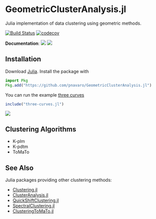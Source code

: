 # GeometricClusterAnalysis.jl

Julia implementation of data clustering using geometric methods.

[![Build Status](https://github.com/pnavaro/GeometricClusterAnalysis.jl/workflows/CI/badge.svg)](https://github.com/pnavaro/GeometricClusterAnalysis.jl/actions?query=workflow%3ACI+branch%3Amaster)
[![codecov](https://codecov.io/gh/pnavaro/GeometricClusterAnalysis.jl/branch/master/graph/badge.svg)](https://codecov.io/gh/pnavaro/GeometricClusterAnalysis.jl)

**Documentation**: [![][docs-stable-img]][docs-stable-url] [![][docs-latest-img]][docs-latest-url]

## Installation

Download [Julia](https://julialang.org/downloads/). Install the package with

```julia
import Pkg
Pkg.add("https://github.com/pnavaro/GeometricClusterAnalysis.jl")
```

You can run the example [three curves](https://github.com/pnavaro/GeometricClusterAnalysis.jl/examples/)

```julia
include("three-curves.jl")
```

![](https://pnavaro.github.io/GeometricClusterAnalysis.jl/dev/assets/three-curves.gif)

## Clustering Algorithms

- K-plm
- K-pdtm
- ToMaTo

[docs-latest-img]: https://img.shields.io/badge/docs-latest-blue.svg
[docs-latest-url]: http://pnavaro.github.io/GeometricClusterAnalysis.jl/dev/

[docs-stable-img]: https://img.shields.io/badge/docs-stable-blue.svg
[docs-stable-url]: http://pnavaro.github.io/GeometricClusterAnalysis.jl/stable/

## See Also

Julia packages providing other clustering methods:
 - [Clustering.jl](https://github.com/JuliaStats/Clustering.jl)
 - [ClusterAnalysis.jl](https://github.com/AugustoCL/ClusterAnalysis.jl)
 - [QuickShiftClustering.jl](https://github.com/rened/QuickShiftClustering.jl)
 - [SpectralClustering.jl](https://github.com/lucianolorenti/SpectralClustering.jl)
 - [ClusteringToMaTo.jl](https://github.com/pnavaro/ClusteringToMaTo.jl)
